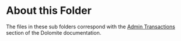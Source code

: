 # About this Folder

The files in these sub folders correspond with the [Admin Transactions](https://docs.dolomite.io/admin-transactions)
section of the Dolomite documentation.
